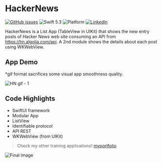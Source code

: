 # HackerNews

[![GitHub issues](https://img.shields.io/github/issues/santirodriguezaffonso/To-Do-List-iOS?logo=github)](https://github.com/santirodriguezaffonso/To-Do-List-iOS/issues)
![Swift 5.3](https://img.shields.io/badge/Swift-5.6-orange.svg?style=flat)
![Platform](https://img.shields.io/badge/plataform-iOS-white)
[![LinkedIn](https://img.shields.io/badge/LinkedIn-santiagorodriguezaffonso-blue)](https://www.linkedin.com/in/santiagorodriguezaffonso/)

HackerNews is a List App (TableView in UIKit) that shows the new entry posts of Hacker News web site consuming an API from https://hn.algolia.com/api. A 2nd module shows the details about each post using WKWebView.

## App Demo
 *gif format sacrifices some visual app smoothness quality.
 
![HN gif - 1](https://user-images.githubusercontent.com/100100565/172875152-f4e3034c-8e48-46c6-ad48-b803c2e173c4.gif)


## Code Highlights

- SwiftUI framework
- Modular App
- ListView
- Identifiable protocol
- API REST
- WKWebView (from UIKit)

>Check my other training applications! [myportfolio](https://santiagorodriguezaffonso.notion.site/App-Portfolio-ea7f8e9bdac84c2c81541781a1e92668)

![Final Image](https://user-images.githubusercontent.com/100100565/172270362-2ff7b9f2-9678-458d-ac36-f5e4f3f7a772.png)
